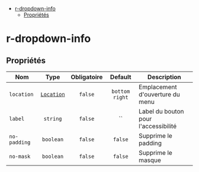 - [r-dropdown-info](#r-dropdown-info)
  - [Propriétés](#propriétés)

# r-dropdown-info

## Propriétés

| Nom          |                   Type                    | Obligatoire |    Default     | Description                          |
| ------------ | :---------------------------------------: | :---------: | :------------: | ------------------------------------ |
| `location`   | [`Location`](./src/types/LocationType.ts) |   `false`   | `bottom right` | Emplacement d'ouverture du menu      |
| `label`      |                 `string`                  |   `false`   |       ``       | Label du bouton pour l'accessibilité |
| `no-padding` |                 `boolean`                 |   `false`   |    `false`     | Supprime le padding                  |
| `no-mask`    |                 `boolean`                 |   `false`   |    `false`     | Supprime le masque                   |
